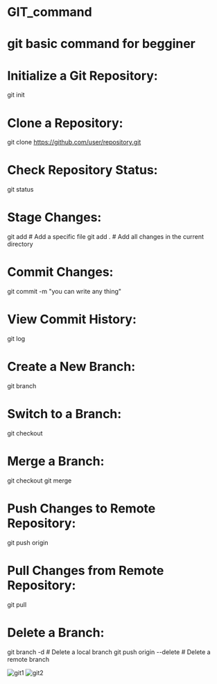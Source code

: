 # GIT_command
# git basic command for begginer
# Initialize a Git Repository:
git init
# Clone a Repository:
git clone https://github.com/user/repository.git
# Check Repository Status:
git status
# Stage Changes:
git add <file>    # Add a specific file
git add .         # Add all changes in the current directory
# Commit Changes:
git commit -m "you can write any thing"
# View Commit History:
git log
# Create a New Branch:
git branch <branch-name>
# Switch to a Branch:
git checkout <branch-name>
# Merge a Branch:
git checkout <branch-you-want-to-merge-into>
git merge <branch-you-want-to-merge>
# Push Changes to Remote Repository:
git push origin <branch-name>
# Pull Changes from Remote Repository:
git pull
# Delete a Branch:
git branch -d <branch-name>    # Delete a local branch
git push origin --delete <branch-name>    # Delete a remote branch



![git1](https://github.com/user-attachments/assets/129f2efc-fed6-4c10-9b7c-3666feadb14d) ![git2](https://github.com/user-attachments/assets/491277fa-8abe-4f7d-8d98-1920b65e636a)

